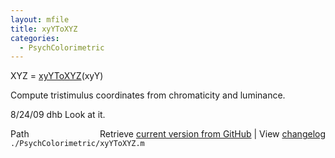 ```yaml
---
layout: mfile
title: xyYToXYZ
categories:
  - PsychColorimetric
---
```


XYZ = [xyYToXYZ](/docs/xyYToXYZ)\(xyY\)

Compute tristimulus coordinates from
chromaticity and luminance.

8/24/09  dhb  Look at it.


<div class="code_header" style="text-align:right;">
  <span style="float:left;">Path&nbsp;&nbsp;</span> <span class="counter">Retrieve <a href=
  "https://raw.github.com/Psychtoolbox-3/Psychtoolbox-3/beta/./PsychColorimetric/xyYToXYZ.m">current version from GitHub</a> | View <a href=
  "https://github.com/Psychtoolbox-3/Psychtoolbox-3/commits/beta/./PsychColorimetric/xyYToXYZ.m">changelog</a></span>
</div>
<div class="code">
  <code>./PsychColorimetric/xyYToXYZ.m</code>
</div>

